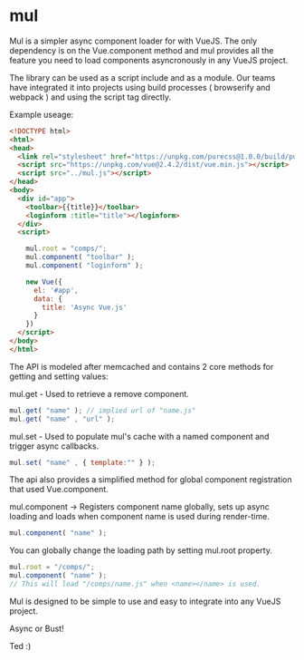 # mul
Mul is a simpler async component loader for with VueJS. The only dependency is on the Vue.component method and mul provides all the feature you need to load components asyncronously in any VueJS project.

The library can be used as a script include and as a  module. Our teams have integrated it into projects using build processes ( browserify and webpack ) and using the script tag directly.

Example useage:
```html
<!DOCTYPE html>
<html>
<head>
  <link rel="stylesheet" href="https://unpkg.com/purecss@1.0.0/build/pure-min.css">
  <script src="https://unpkg.com/vue@2.4.2/dist/vue.min.js"></script>
  <script src="../mul.js"></script>
</head>
<body>
  <div id="app">
    <toolbar>{{title}}</toolbar>
    <loginform :title="title"></loginform>
  </div>
  <script>

    mul.root = "comps/";
    mul.component( "toolbar" );
    mul.component( "loginform" );

    new Vue({
      el: '#app',
      data: {
        title: 'Async Vue.js'
      }
    })
  </script>
</body>
</html>
```

The API is modeled after memcached and contains 2 core methods for getting and setting values:

mul.get - Used to retrieve a remove component.
```javascript
mul.get( "name" ); // implied url of "name.js"
mul.get( "name" , "url" );
```

mul.set - Used to populate mul's cache with a named component and trigger async callbacks.
```javascript
mul.set( "name" , { template:"" } );
```

The api also provides a simplified method for global component registration that used Vue.component.

mul.component -> Registers component name globally, sets up async loading and loads when component name is used during render-time.
```javascript
mul.component( "name" );
```
You can globally change the loading path by setting mul.root property.
```javascript
mul.root = "/comps/";
mul.component( "name" );
// This will load "/comps/name.js" when <name></name> is used.
```
Mul is designed to be simple to use and easy to integrate into any VueJS project.

Async or Bust!

Ted :)
